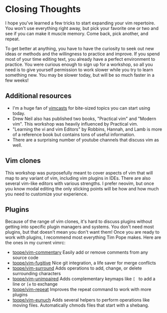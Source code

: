 # Closing Thoughts

I hope you've learned a few tricks to start expanding your vim repertoire.
You won't use everything right away, but pick your favorite one or two and see
if you can make it muscle memory.  Come back, pick another, and repeat.

To get better at anything, you have to have the curiosity to seek out new ideas
or methods and the willingness to practice and improve.  If you spend most of
your time editing text, you already have a perfect environment to practice.
You were curious enough to sign up for a workshop, so all you need is to give
yourself permission to work slower while you try to learn something new.  You
may be slower today, but will be so much faster in a few weeks!

## Additional resources
 - I'm a huge fan of [vimcasts](vimcasts.org) for bite-sized topics you can
   start using today.
 - Drew Neil also has published two books, "Practical vim" and "Modern vim".
   This workshop was heavily influenced by Practical vim.
 - "Learning the vi and vim Editors" by Robbins, Hannah, and Lamb is more
   of a reference book but contains tons of useful information.
 - There are a surprising number of youtube channels that discuss vim as well.

## Vim clones
This workshop was purposefully meant to cover aspects of vim that will map to
any variant of vim, including vim plugins in IDEs.  There are also several
vim-like editors with various strengths.  I prefer neovim, but once you know
modal editing the only sticking points will be how and how much you need to
customize your experience.

## Plugins
Because of the range of vim clones, it's hard to discuss plugins without getting
into specific plugin managers and systems.  You don't need most plugins, but
that doesn't mean you don't want them!  Once you are ready to work with plugins,
I recommend most everything Tim Pope makes.  Here are the ones in my current
vimrc:
 - [tpope/vim-commentary](https://github.com/tpope/vim-commentary)
    Easily add or remove comments from any source code
 - [tpope/vim-fugitive](https://github.com/tpope/vim-fugitive)
    Nice git integration, a life saver for merge conflicts
 - [tpope/vim-surround](https://github.com/tpope/vim-surround)
    Adds operations to add, change, or delete surrounding characters
 - [tpope/vim-unimpaired](https://github.com/tpope/vim-unimpaired)
    Adds complementary keymaps like `[ ` to add a line or `[e` to exchange
 - [tpope/vim-repeat](https://github.com/tpope/vim-repeat)
    Improves the repeat command to work with more plugins
 - [tpope/vim-eunuch](https://github.com/tpope/vim-eunuch)
    Adds several helpers to perform operations like moving files.  Automatically
    chmods files that start with a shebang.
